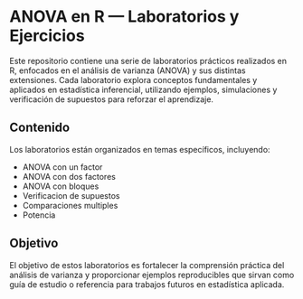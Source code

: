 # ANOVA en R — Laboratorios y Ejercicios
Este repositorio contiene una serie de laboratorios prácticos realizados en R, enfocados en el análisis de varianza (ANOVA) y sus distintas extensiones. Cada laboratorio explora conceptos fundamentales y aplicados en estadística inferencial, utilizando ejemplos, simulaciones y verificación de supuestos para reforzar el aprendizaje.

## Contenido

Los laboratorios están organizados en temas específicos, incluyendo:

- ANOVA con un factor
- ANOVA con dos factores
- ANOVA con bloques
- Verificacion de supuestos
- Comparaciones multiples
- Potencia

## Objetivo

El objetivo de estos laboratorios es fortalecer la comprensión práctica del análisis de varianza y proporcionar ejemplos reproducibles que sirvan como guía de estudio o referencia para trabajos futuros en estadística aplicada.

